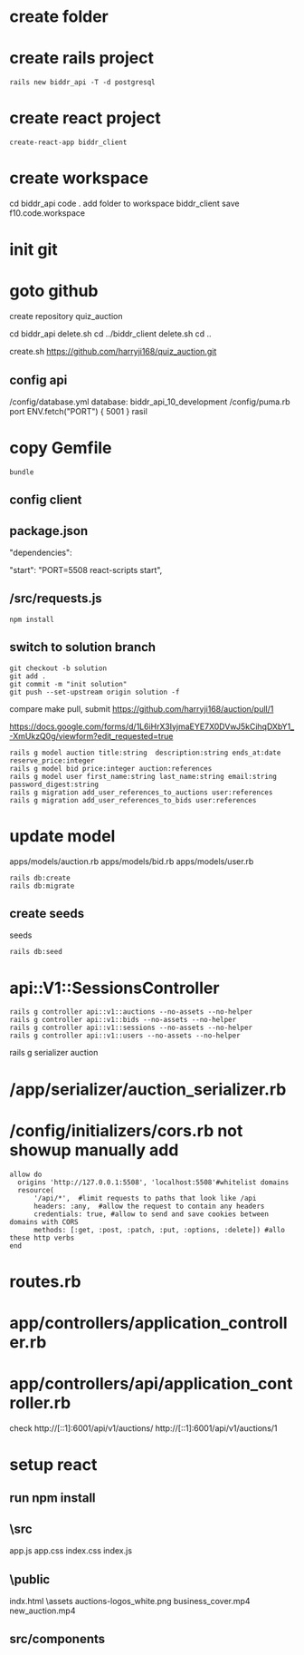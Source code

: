 
###
# create folder
# create rails project
```
rails new biddr_api -T -d postgresql
```

# create react project
 ```
 create-react-app biddr_client
 ```
  
# create workspace
cd biddr_api
code .
add folder to workspace 
biddr_client
save f10.code.workspace

# init git
# goto github
create repository quiz_auction

cd biddr_api
delete.sh
cd ../biddr_client
delete.sh
cd ..


create.sh https://github.com/harryji168/quiz_auction.git


## config api

/config/database.yml 
 database: biddr_api_10_development
/config/puma.rb 
 port ENV.fetch("PORT") { 5001 }
rasil

# copy Gemfile 
```
bundle
```
## config client


 ## package.json
 "dependencies":
 
"start": "PORT=5508 react-scripts start",
 
## /src/requests.js

```
npm install
```

## switch to solution branch
```
git checkout -b solution
git add .
git commit -m "init solution"
git push --set-upstream origin solution -f
```
compare
make pull, submit
https://github.com/harryji168/auction/pull/1


https://docs.google.com/forms/d/1L6iHrX3IyjmaEYE7X0DVwJ5kCihqDXbY1_-XmUkzQ0g/viewform?edit_requested=true

 
```
rails g model auction title:string  description:string ends_at:date reserve_price:integer
rails g model bid price:integer auction:references
rails g model user first_name:string last_name:string email:string password_digest:string  
rails g migration add_user_references_to_auctions user:references
rails g migration add_user_references_to_bids user:references
 ```

# update model
apps/models/auction.rb
apps/models/bid.rb
apps/models/user.rb
```
rails db:create
rails db:migrate
```


## create seeds
seeds
```
rails db:seed
```

# api::V1::SessionsController

``` 
rails g controller api::v1::auctions --no-assets --no-helper
rails g controller api::v1::bids --no-assets --no-helper
rails g controller api::v1::sessions --no-assets --no-helper
rails g controller api::v1::users --no-assets --no-helper
```
rails g serializer auction
# /app/serializer/auction_serializer.rb 

# /config/initializers/cors.rb  not showup    manually add 
    allow do
      origins 'http://127.0.0.1:5508', 'localhost:5508'#whitelist domains
      resource(
          '/api/*',  #limit requests to paths that look like /api
          headers: :any,  #allow the request to contain any headers
          credentials: true, #allow to send and save cookies between domains with CORS
          methods: [:get, :post, :patch, :put, :options, :delete]) #allo these http verbs
    end
  
  
# routes.rb
# app/controllers/application_controller.rb
# app/controllers/api/application_controller.rb
 




check 
http://[::1]:6001/api/v1/auctions/
http://[::1]:6001/api/v1/auctions/1

 

# setup react 


## run npm install

## \src 
 app.js
 app.css
index.css
index.js

## \public 

 indx.html 
\assets
auctions-logos_white.png
business_cover.mp4
new_auction.mp4

## src/components

 